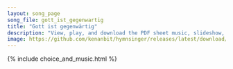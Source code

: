 ```yaml
---
layout: song_page
song_file: gott_ist_gegenwartig
title: "Gott ist gegenwärtig"
description: "View, play, and download the PDF sheet music, slideshow, and audio. Lyrics: Gott ist gegenwärtig. Lasset uns anbeten und in Ehrfurcht vor ihn treten. Gott ist in der Mitte. Alles in uns schweige und sich innigst vor ihm beuge.... german christian 4part chords"
image: https://github.com/kenanbit/hymnsinger/releases/latest/download/gott_ist_gegenwartig-trad.png
---
```


{% include choice_and_music.html %}